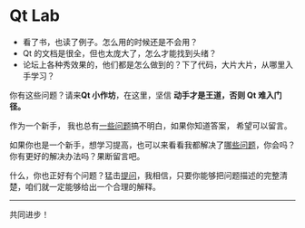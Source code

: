 Qt Lab
=======

- 看了书，也读了例子。怎么用的时候还是不会用？
- Qt 的文档是很全，但也太庞大了，怎么才能找到头绪？
- 论坛上各种秀效果的，他们都是怎么做到的？下了代码，大片大片，从哪里入手学习？

你有这些问题？请来**Qt 小作坊**，在这里，坚信 **动手才是王道，否则 Qt 难入门径。**

作为一个新手， 我也总有[一些问题](../../issues)搞不明白，如果你知道答案， 希望可以留言。

如果你也是一个新手，想学习提高，也可以来看看我都解决了[哪些问题](../../issues?q=is%3Aissue+is%3Aclosed)，你会吗？你有更好的解决办法吗？果断留言吧。

什么，你也正好有个问题？猛击[提问](../../issues/new)，我相信，只要你能够把问题描述的完整清楚，咱们就一定能够给出一个合理的解释。 

-----

共同进步！
